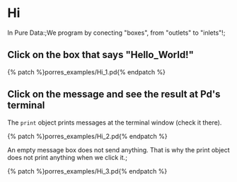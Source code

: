 # Hi

In Pure Data:;We program by conecting "boxes", from "outlets" to "inlets"!;

## Click on the box that says "Hello_World!"

{% patch %}porres_examples/Hi_1.pd{% endpatch %}

## Click on the message and see the result at Pd's terminal

The `print` object prints messages at the terminal window (check it there).

{% patch %}porres_examples/Hi_2.pd{% endpatch %}

An empty message box does not send anything. That is why the print object does not print anything when we click it.;

{% patch %}porres_examples/Hi_3.pd{% endpatch %}
